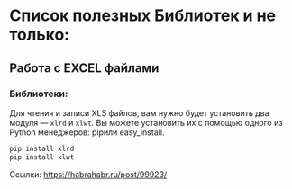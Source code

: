 # Список полезных Библиотек и не только:

## Работа с EXCEL файлами
### Библиотеки:
Для чтения и записи XLS файлов, вам нужно будет установить два модуля — ```xlrd``` и ```xlwt```. Вы можете установить их с помощью одного из Python менеджеров: pipили easy_install.

```sh
pip install xlrd
pip install xlwt
```

Ссылки:
https://habrahabr.ru/post/99923/


